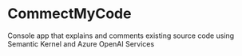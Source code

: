 # CommectMyCode
Console app that explains and comments existing source code using Semantic Kernel and Azure OpenAI Services
